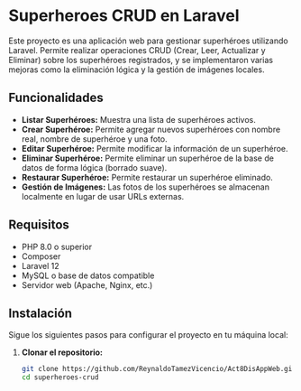 # Superheroes CRUD en Laravel

Este proyecto es una aplicación web para gestionar superhéroes utilizando Laravel. Permite realizar operaciones CRUD (Crear, Leer, Actualizar y Eliminar) sobre los superhéroes registrados, y se implementaron varias mejoras como la eliminación lógica y la gestión de imágenes locales.

## Funcionalidades

- **Listar Superhéroes:** Muestra una lista de superhéroes activos.
- **Crear Superhéroe:** Permite agregar nuevos superhéroes con nombre real, nombre de superhéroe y una foto.
- **Editar Superhéroe:** Permite modificar la información de un superhéroe.
- **Eliminar Superhéroe:** Permite eliminar un superhéroe de la base de datos de forma lógica (borrado suave).
- **Restaurar Superhéroe:** Permite restaurar un superhéroe eliminado.
- **Gestión de Imágenes:** Las fotos de los superhéroes se almacenan localmente en lugar de usar URLs externas.

## Requisitos

- PHP 8.0 o superior
- Composer
- Laravel 12
- MySQL o base de datos compatible
- Servidor web (Apache, Nginx, etc.)

## Instalación

Sigue los siguientes pasos para configurar el proyecto en tu máquina local:

1. **Clonar el repositorio:**

   ```bash
   git clone https://github.com/ReynaldoTamezVicencio/Act8DisAppWeb.git
   cd superheroes-crud
